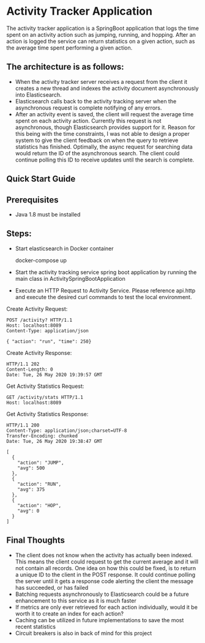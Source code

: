 # Activity Tracker Application

The activity tracker application is a SpringBoot application that logs the time spent on an activity action such as jumping, running, and hopping.
After an action is logged the service can return statistics on a given action, such as the average time
spent performing a given action.

## The architecture is as follows:

- When the activity tracker server receives a request from the client it creates a new thread and indexes the activity 
document asynchronously into Elasticsearch.
- Elasticsearch calls back to the activity tracking server when the asynchronous request 
is complete notifying of any errors.
- After an activity event is saved, the client will request the average time spent on each activity action.
Currently this request is not asynchronous, though Elasticsearch provides support for it. Reason for this
being with the time constraints, I was not able to design a proper system to give the client
feedback on when the query to retrieve statistics has finished. Optimally, the async request
for searching data would return the ID of the asynchronous search. The client could continue polling
this ID to receive updates until the search is complete.

## Quick Start Guide

## Prerequisites
- Java 1.8 must be installed 

## Steps:

- Start elasticsearch in Docker container


    docker-compose up
    
- Start the activity tracking service spring boot application by running the main class in ActivitySpringBootApplication

- Execute an HTTP Request to Activity Service. Please reference api.http and execute the desired curl commands to test the local environment.

Create Activity Request:

    POST /activity? HTTP/1.1
    Host: localhost:8089
    Content-Type: application/json

    { "action": "run", "time": 250}
    
Create Activity Response:
    
    HTTP/1.1 202 
    Content-Length: 0
    Date: Tue, 26 May 2020 19:39:57 GMT
    
Get Activity Statistics Request:

    GET /activity/stats HTTP/1.1
    Host: localhost:8089
    
Get Activity Statistics Response:

    HTTP/1.1 200 
    Content-Type: application/json;charset=UTF-8
    Transfer-Encoding: chunked
    Date: Tue, 26 May 2020 19:38:47 GMT
    
    [
      {
        "action": "JUMP",
        "avg": 500
      },
      {
        "action": "RUN",
        "avg": 375
      },
      {
        "action": "HOP",
        "avg": 0
      }
    ]    
   

## Final Thoughts
- The client does not know when the activity has actually been indexed. This means the client could
request to get the current average and it will not contain all records. One idea on how this could be fixed,
is to return a unique ID to the client in the POST response. It could continue polling the server until
it gets a response code alerting the client the message has succeeded, or has failed
- Batching requests asynchronously to Elasticsearch could be a future enhancement to this service as it is much faster
- If metrics are only ever retrieved for each action individually, would it be worth it to create an index for 
each action?
- Caching can be utilized in future implementations to save the most recent statistics
- Circuit breakers is also in back of mind for this project
